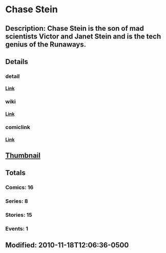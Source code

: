 # Chase Stein
## Description: Chase Stein is the son of mad scientists Victor and Janet Stein and is the tech genius of the Runaways.
## Details
### detail
#### [Link](http://marvel.com/characters/2819/chase_stein?utm_campaign=apiRef&utm_source=225578a89fc76f3d20fbffda5d17a88d)
### wiki
#### [Link](http://marvel.com/universe/Talkback_(Chase_Stein)?utm_campaign=apiRef&utm_source=225578a89fc76f3d20fbffda5d17a88d)
### comiclink
#### [Link](http://marvel.com/comics/characters/1010754/chase_stein?utm_campaign=apiRef&utm_source=225578a89fc76f3d20fbffda5d17a88d)
## [Thumbnail](http://i.annihil.us/u/prod/marvel/i/mg/b/d0/4ce5a2e831d0c.jpg)
## Totals
### Comics: 16
### Series: 8
### Stories: 15
### Events: 1
## Modified: 2010-11-18T12:06:36-0500